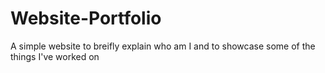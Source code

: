 # Website-Portfolio
A simple website to breifly explain who am I and to showcase some of the things I've worked on
